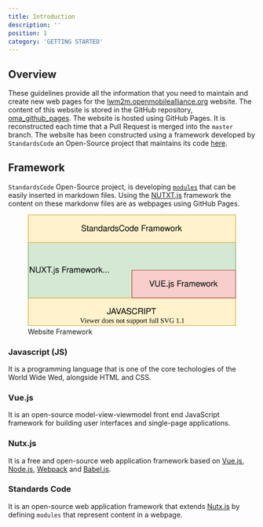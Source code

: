 ```yaml
---
title: Introduction
description: ''
position: 1
category: 'GETTING STARTED'
---
```

## Overview
These guidelines provide all the information that you need to maintain and create new web pages for the [lwm2m.openmobilealliance.org](https://lwm2m.openmobilealliance.org/) website.
The content of this website is stored in the GitHub repository, [oma_github_pages](https://github.com/OpenMobileAlliance/oma_github_pages).
The website is hosted using GitHub Pages. It is reconstructed each time that a Pull Request is merged into the `master` branch.
The website has been constructed using a framework developed by `StandardsCode` an Open-Source project that maintains its code [here]().


## Framework
`StandardsCode` Open-Source project, is developing [`modules`]() that can be easily inserted in markdown files. Using the [NUTXT.js]() framework the content on these markdonw files are as webpages using GitHub Pages.

<figure>
      <img  src="/images/website-framework.svg" alt="Website Framework">
      <figcaption>Website Framework</figcaption>
</figure>

### Javascript (JS)
It is a programming language that is one of the core techologies of the World Wide Wed, alongside HTML and CSS.
### Vue.js 
It is an open-source model-view-viewmodel front end JavaScript framework for building user interfaces and single-page applications.

### Nutx.js
It is a free and open-source web application framework based on [Vue.js](), [Node.js](), [Webpack]() and [Babel.js]().

### Standards Code
It is an open-source web application framework that extends [Nutx.js]() by defining `modules` that represent content in a webpage.